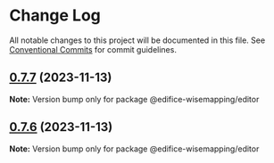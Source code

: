 # Change Log

All notable changes to this project will be documented in this file.
See [Conventional Commits](https://conventionalcommits.org) for commit guidelines.

## [0.7.7](http://www.wisemapping.com/compare/@edifice-wisemapping/editor@0.7.6...@edifice-wisemapping/editor@0.7.7) (2023-11-13)

**Note:** Version bump only for package @edifice-wisemapping/editor

## [0.7.6](http://www.wisemapping.com/compare/@edifice-wisemapping/editor@0.7.5...@edifice-wisemapping/editor@0.7.6) (2023-11-13)

**Note:** Version bump only for package @edifice-wisemapping/editor

